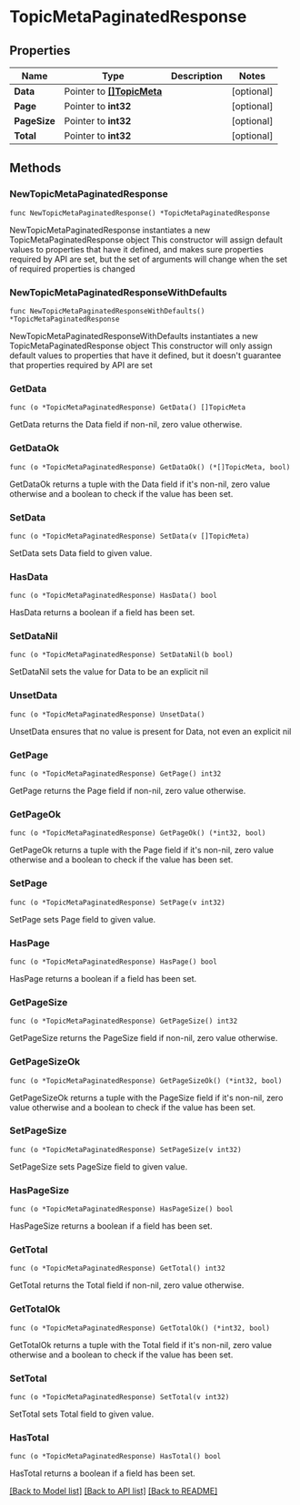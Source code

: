 # TopicMetaPaginatedResponse

## Properties

Name | Type | Description | Notes
------------ | ------------- | ------------- | -------------
**Data** | Pointer to [**[]TopicMeta**](TopicMeta.md) |  | [optional] 
**Page** | Pointer to **int32** |  | [optional] 
**PageSize** | Pointer to **int32** |  | [optional] 
**Total** | Pointer to **int32** |  | [optional] 

## Methods

### NewTopicMetaPaginatedResponse

`func NewTopicMetaPaginatedResponse() *TopicMetaPaginatedResponse`

NewTopicMetaPaginatedResponse instantiates a new TopicMetaPaginatedResponse object
This constructor will assign default values to properties that have it defined,
and makes sure properties required by API are set, but the set of arguments
will change when the set of required properties is changed

### NewTopicMetaPaginatedResponseWithDefaults

`func NewTopicMetaPaginatedResponseWithDefaults() *TopicMetaPaginatedResponse`

NewTopicMetaPaginatedResponseWithDefaults instantiates a new TopicMetaPaginatedResponse object
This constructor will only assign default values to properties that have it defined,
but it doesn't guarantee that properties required by API are set

### GetData

`func (o *TopicMetaPaginatedResponse) GetData() []TopicMeta`

GetData returns the Data field if non-nil, zero value otherwise.

### GetDataOk

`func (o *TopicMetaPaginatedResponse) GetDataOk() (*[]TopicMeta, bool)`

GetDataOk returns a tuple with the Data field if it's non-nil, zero value otherwise
and a boolean to check if the value has been set.

### SetData

`func (o *TopicMetaPaginatedResponse) SetData(v []TopicMeta)`

SetData sets Data field to given value.

### HasData

`func (o *TopicMetaPaginatedResponse) HasData() bool`

HasData returns a boolean if a field has been set.

### SetDataNil

`func (o *TopicMetaPaginatedResponse) SetDataNil(b bool)`

 SetDataNil sets the value for Data to be an explicit nil

### UnsetData
`func (o *TopicMetaPaginatedResponse) UnsetData()`

UnsetData ensures that no value is present for Data, not even an explicit nil
### GetPage

`func (o *TopicMetaPaginatedResponse) GetPage() int32`

GetPage returns the Page field if non-nil, zero value otherwise.

### GetPageOk

`func (o *TopicMetaPaginatedResponse) GetPageOk() (*int32, bool)`

GetPageOk returns a tuple with the Page field if it's non-nil, zero value otherwise
and a boolean to check if the value has been set.

### SetPage

`func (o *TopicMetaPaginatedResponse) SetPage(v int32)`

SetPage sets Page field to given value.

### HasPage

`func (o *TopicMetaPaginatedResponse) HasPage() bool`

HasPage returns a boolean if a field has been set.

### GetPageSize

`func (o *TopicMetaPaginatedResponse) GetPageSize() int32`

GetPageSize returns the PageSize field if non-nil, zero value otherwise.

### GetPageSizeOk

`func (o *TopicMetaPaginatedResponse) GetPageSizeOk() (*int32, bool)`

GetPageSizeOk returns a tuple with the PageSize field if it's non-nil, zero value otherwise
and a boolean to check if the value has been set.

### SetPageSize

`func (o *TopicMetaPaginatedResponse) SetPageSize(v int32)`

SetPageSize sets PageSize field to given value.

### HasPageSize

`func (o *TopicMetaPaginatedResponse) HasPageSize() bool`

HasPageSize returns a boolean if a field has been set.

### GetTotal

`func (o *TopicMetaPaginatedResponse) GetTotal() int32`

GetTotal returns the Total field if non-nil, zero value otherwise.

### GetTotalOk

`func (o *TopicMetaPaginatedResponse) GetTotalOk() (*int32, bool)`

GetTotalOk returns a tuple with the Total field if it's non-nil, zero value otherwise
and a boolean to check if the value has been set.

### SetTotal

`func (o *TopicMetaPaginatedResponse) SetTotal(v int32)`

SetTotal sets Total field to given value.

### HasTotal

`func (o *TopicMetaPaginatedResponse) HasTotal() bool`

HasTotal returns a boolean if a field has been set.


[[Back to Model list]](../README.md#documentation-for-models) [[Back to API list]](../README.md#documentation-for-api-endpoints) [[Back to README]](../README.md)


